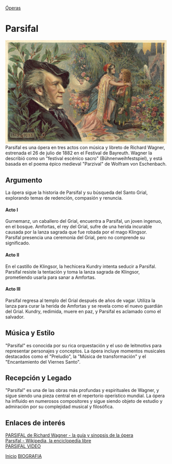 [Óperas](obras.md)
# **Parsifal**  

![imagen](parsifal.jpg)
Parsifal es una ópera en tres actos con música y libreto de Richard Wagner, estrenada el 26 de julio de 1882 en el Festival de Bayreuth. Wagner la describió como un "festival escénico sacro" (Bühnenweihfestspiel), y está basada en el poema épico medieval "Parzival" de Wolfram von Eschenbach.

## Argumento

La ópera sigue la historia de Parsifal y su búsqueda del Santo Grial, explorando temas de redención, compasión y renuncia.  

#### Acto I  

Gurnemanz, un caballero del Grial, encuentra a Parsifal, un joven ingenuo, en el bosque.
Amfortas, el rey del Grial, sufre de una herida incurable causada por la lanza sagrada que fue robada por el mago Klingsor.    
Parsifal presencia una ceremonia del Grial, pero no comprende su significado.   

#### Acto II  

En el castillo de Klingsor, la hechicera Kundry intenta seducir a Parsifal.
Parsifal resiste la tentación y toma la lanza sagrada de Klingsor, prometiendo usarla para sanar a Amfortas.

#### Acto III  

Parsifal regresa al templo del Grial después de años de vagar.
Utiliza la lanza para curar la herida de Amfortas y se revela como el nuevo guardián del Grial.
Kundry, redimida, muere en paz, y Parsifal es aclamado como el salvador.

## Música y Estilo 

"Parsifal" es conocida por su rica orquestación y el uso de leitmotivs para representar personajes y conceptos. La ópera incluye momentos musicales destacados como el "Preludio", la "Música de transformación" y el "Encantamiento del Viernes Santo". 

## Recepción y Legado

"Parsifal" es una de las obras más profundas y espirituales de Wagner, y sigue siendo una pieza central en el repertorio operístico mundial. La ópera ha influido en numerosos compositores y sigue siendo objeto de estudio y admiración por su complejidad musical y filosófica.  

## Enlaces de interés 
[PARSIFAL de Richard Wagner - la guía y sinopsis de la ópera](https://opera-inside.com/parsifal-de-richard-wagner-la-guia-y-sinopsis-de-la-opera/?lang=es)    
[Parsifal - Wikipedia, la enciclopedia libre](https://es.wikipedia.org/wiki/Parsifal)    
[PARSIFAL VIDEO](https://www.youtube.com/watch?v=eqOBEH-JRhs&t=41s)


 [Inicio](README.md)  [BIOGRAFIA](biografia.md) 

